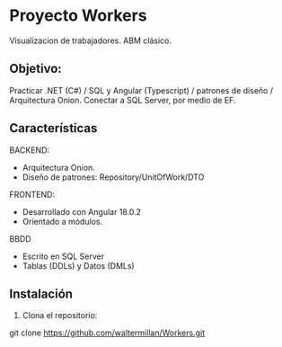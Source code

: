 # Proyecto Workers
Visualizacion de trabajadores. ABM clásico.

## Objetivo:

Practicar .NET (C#) / SQL y Angular (Typescript) / patrones de diseño / Arquitectura Onion.
Conectar a SQL Server, por medio de EF.

## Características

BACKEND:
- Arquitectura Onion.
- Diseño de patrones: Repository/UnitOfWork/DTO

FRONTEND:
- Desarrollado con Angular 18.0.2
- Orientado a módulos.

BBDD
- Escrito en SQL Server
- Tablas (DDLs) y Datos (DMLs)

## Instalación

1. Clona el repositorio:

git clone https://github.com/waltermillan/Workers.git

